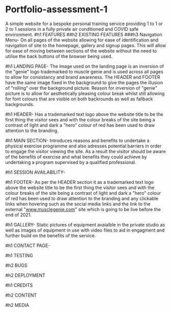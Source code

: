 # Portfolio-assessment-1
A simple website for a bespoke personal training service providing 1 to 1 or 2 to 1 sessions in a fully private air conditioned and COVID safe environment.
#h1 FEATURES
##h2 EXISTING FEATURES
###h3 Navigation Menu- On all pages of the website allowing for ease of identification and navigation of site to the homepage, gallery and signup pages. This will allow for ease of moving between sections of the website without the need to utilise the back buttons of the browser being used.

#h1 LANDING PAGE- The image used on the landing page is an inversion of the "genie" logo trademarked to muscle genie and is used across all pages to allow for consistancy and brand awareness. The HEADER and FOOTER have the same image fixed in the background to give the pages the illusion of "rolling" over the background picture. Reason for inversion of "genie" picture is to allow for aesthetically pleasing colour break whilst still allowing for font colours that are visible on both backrounds as well as fallback backgrounds.

#h1 HEADER- Has a trademarked text logo above the website title to be the first thing the visitor sees and with the colour breaks of the site being a contrast of light and dark a "hero" colour of red has been used to draw attention to the branding.

#h1 MAIN SECTION- Introduces reasons and benefits to undertake a physical exercise programme and also adresses potential barriers in order to engage the visitor viewing the site. As a result the visitor should be aware of the benefits of exercise and what benefits they could achieve by undertaking a program supervised by a qualified professional.

#h1 SESSION AVAILABILITY- 

#h1 FOOTER- As per the HEADER section it as a trademarked text logo above the website title to be the first thing the visitor sees and with the colour breaks of the site being a contrast of light and dark a "hero" colour of red has been used to draw attention to the branding and any clickable links when hovering such as the social media links and the link to the external "www.musclegenie.com" site which is going to be live before the end of 2021.

#h1 GALLERY- Static pictures of equipment avaialble in the private studio as well as images of equipment in use with video files to aid in engagment and further build on the benefits of the service.

#h1 CONTACT PAGE-

#h1 TESTING

#h2 BUGS

#h2 DEPLOYMENT

#h1 CREDITS

#h2 CONTENT

#h2 MEDIA
